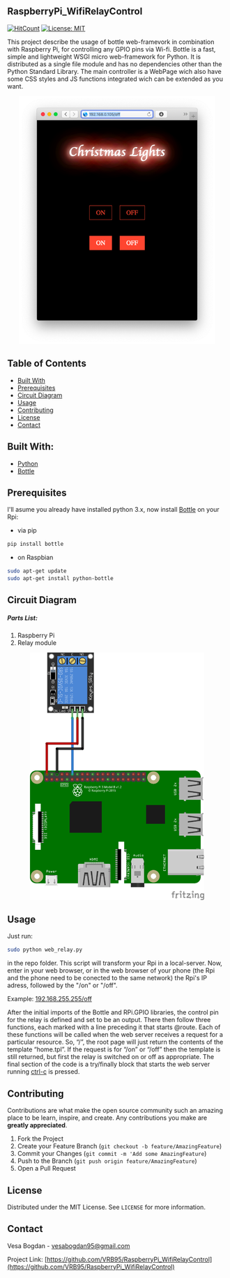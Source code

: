 <!-- PROJECT LOGO -->

<!-- <p align="center">
  <img src="img\logo.png" alt="Logo" width="80" height="80">
</p> -->

## RaspberryPi_WifiRelayControl

[![HitCount](http://hits.dwyl.com/VRB95/VRB95/RaspberryPi_WifiRelayControl.svg)](http://hits.dwyl.com/VRB95/VRB95/RaspberryPi_WifiRelayControl)
 [![License: MIT](https://img.shields.io/github/license/VRB95/RaspberryPi_WifiRelayControl?color=blue&style=flat-square)](https://opensource.org/licenses/MIT)

This project describe the usage of bottle web-framevork in combination with Raspberry Pi, for controlling any GPIO pins via Wi-fi. Bottle is a fast, simple and lightweight WSGI micro web-framework for Python. It is distributed as a single file module and has no dependencies other than the Python Standard Library. The main controller is a WebPage wich also have some CSS styles and JS functions integrated wich can be extended as you want.

<p align="center">
  <img src="img\screen1.png" width="450"> 
</p>

<!-- TABLE OF CONTENTS -->
## Table of Contents

- [Built With](#built-with)
- [Prerequisites](#prerequisites)
- [Circuit Diagram](#circuitdiagram)
- [Usage](#usage)
- [Contributing](#contributing)
- [License](#license)
- [Contact](#contact)


## Built With:
* [Python](https://www.qt.io)
* [Bottle](https://bottlepy.org/docs/dev/)

## Prerequisites

I'll asume you already have installed python 3.x, now install [Bottle](https://bottlepy.org/docs/dev/) on your Rpi:

* via pip
```sh
pip install bottle
```
* on Raspbian
```sh
sudo apt-get update
sudo apt-get install python-bottle
```
## Circuit Diagram

##### Parts List:

1. Raspberry Pi
2. Relay module


 <p align="center">
  <img src="img\sch.png" width="400"> 
</p>

<!-- USAGE EXAMPLES -->
## Usage

Just run:
```sh
sudo python web_relay.py
 ```
 in the repo folder. This script will transform your Rpi in a local-server. Now, enter in your web browser, or in the web browser of your phone (the Rpi and the phone need to be conected to the same network) the Rpi's IP adress, followed by the "/on" or "/off".

 Example: [192.168.255.255/off]()
 
After the initial imports of the Bottle and RPi.GPIO libraries, the control pin for the relay is defined and set to be an output. There then follow three functions, each marked with a line preceding it that starts @route. Each of these functions will be called when the web server receives a request for a particular resource. So, “/”, the root page will just return the contents of the template “home.tpl”.
If the request is for “/on” or “/off” then the template is still returned, but first the relay is switched on or off as appropriate. The final section of the code is a try/finally block that starts the web server running [ctrl-c]() is pressed.




<!-- CONTRIBUTING -->
## Contributing

Contributions are what make the open source community such an amazing place to be learn, inspire, and create. Any contributions you make are **greatly appreciated**.

1. Fork the Project
2. Create your Feature Branch (`git checkout -b feature/AmazingFeature`)
3. Commit your Changes (`git commit -m 'Add some AmazingFeature`)
4. Push to the Branch (`git push origin feature/AmazingFeature`)
5. Open a Pull Request



<!-- LICENSE -->
## License

Distributed under the MIT License. See `LICENSE` for more information.



<!-- CONTACT -->
## Contact

Vesa Bogdan - vesabogdan95@gmail.com

Project Link: [https://github.com/VRB95/RaspberryPi_WifiRelayControl](https://github.com/VRB95/RaspberryPi_WifiRelayControl)

